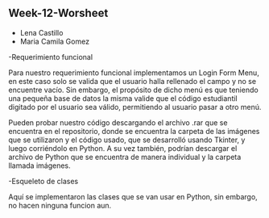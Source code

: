 ## Week-12-Worsheet
* Lena Castillo
* Maria Camila Gomez


-Requerimiento funcional

Para nuestro requerimiento funcional implementamos un Login Form Menu, en este caso solo se valida que el usuario halla rellenado el campo y no se encuentre vacío. Sin embargo, el propósito de dicho menú es que teniendo una pequeña base de datos la misma valide que el código estudiantil digitado por el usuario sea válido, permitiendo al usuario pasar a otro menú. 

Pueden probar nuestro código descargando el archivo .rar que se encuentra en el repositorio, donde se encuentra la carpeta de las imágenes que se utilizaron y el código usado, que se desarrolló usando Tkinter, y luego corriéndolo en Python. 
A su vez también, podrían descargar el archivo de Python que se encuentra de manera individual y la carpeta llamada imágenes. 

-Esqueleto de clases

Aquí se implementaron las clases que se van usar en Python, sin embargo, no hacen ninguna funcion aun.

